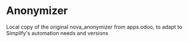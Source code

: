 # Anonymizer
Local copy of the original nova_anonymizer from apps.odoo, to adapt to Simplify's automation needs and versions
